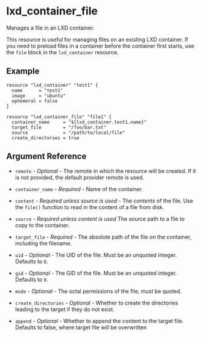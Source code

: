 # lxd_container_file

Manages a file in an LXD container.

This resource is useful for managing files on an existing LXD container.
If you need to preload files in a container before the container first
starts, use the `file` block in the `lxd_container` resource.

## Example

```hcl
resource "lxd_container" "test1" {
  name      = "test1"
  image     = "ubuntu"
  ephemeral = false
}

resource "lxd_container_file" "file1" {
  container_name     = "${lxd_container.test1.name}"
  target_file        = "/foo/bar.txt"
  source             = "/path/to/local/file"
  create_directories = true
```

## Argument Reference

* `remote` - *Optional* - The remote in which the resource will be created. If
	it is not provided, the default provider remote is used.

* `container_name` - *Required* - Name of the container.

* `content` - *Required unless source is used* - The _contents_ of the file.
	Use the `file()` function to read in the content of a file from disk.

* `source` - *Required unless content is used* The source path to a file to
	copy to the container.

* `target_file` - *Required* - The absolute path of the file on the container,
	including the filename.

* `uid` - *Optional* - The UID of the file. Must be an unquoted integer.
  Defaults to `0`.

* `gid` - *Optional* - The GID of the file. Must be an unquoted integer.
  Defaults to `0`.

* `mode` - *Optional* - The octal permissions of the file, must be quoted.

* `create_directories` - *Optional* - Whether to create the directories leading
	to the target if they do not exist.

* `append` - *Optional* - Whether to append the content to the target file. Defaults to false, where target file will be overwritten
